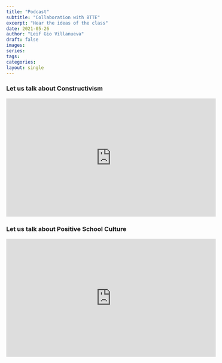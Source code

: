```yaml
---
title: "Podcast"
subtitle: "Collaboration with BTTE"
excerpt: "Hear the ideas of the class"
date: 2021-05-26
author: "Leif Gio Villanueva"
draft: false
images:
series:
tags:
categories:
layout: single
---
```

### Let us talk about Constructivism

<iframe width="560" height="315" src="https://www.youtube.com/embed/p70HJKli1_M" title="YouTube video player" frameborder="0" allow="accelerometer; autoplay; clipboard-write; encrypted-media; gyroscope; picture-in-picture" allowfullscreen></iframe>

### Let us talk about Positive School Culture

<iframe width="560" height="315" src="https://www.youtube.com/embed/oulHn4fe97I" title="YouTube video player" frameborder="0" allow="accelerometer; autoplay; clipboard-write; encrypted-media; gyroscope; picture-in-picture" allowfullscreen></iframe>

